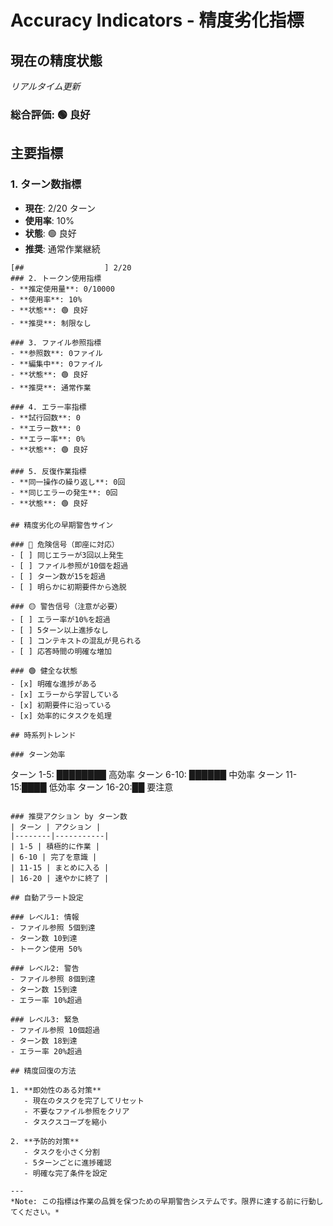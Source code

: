 # Accuracy Indicators - 精度劣化指標

## 現在の精度状態
*リアルタイム更新*

### 総合評価: 🟢 良好

## 主要指標

### 1. ターン数指標
- **現在**: 2/20 ターン
- **使用率**: 10%
- **状態**: 🟢 良好
- **推奨**: 通常作業継続

```
[##                  ] 2/20
### 2. トークン使用指標
- **推定使用量**: 0/10000
- **使用率**: 10%
- **状態**: 🟢 良好
- **推奨**: 制限なし

### 3. ファイル参照指標
- **参照数**: 0ファイル
- **編集中**: 0ファイル
- **状態**: 🟢 良好
- **推奨**: 通常作業

### 4. エラー率指標
- **試行回数**: 0
- **エラー数**: 0
- **エラー率**: 0%
- **状態**: 🟢 良好

### 5. 反復作業指標
- **同一操作の繰り返し**: 0回
- **同じエラーの発生**: 0回
- **状態**: 🟢 良好

## 精度劣化の早期警告サイン

### 🔴 危険信号（即座に対応）
- [ ] 同じエラーが3回以上発生
- [ ] ファイル参照が10個を超過
- [ ] ターン数が15を超過
- [ ] 明らかに初期要件から逸脱

### 🟡 警告信号（注意が必要）
- [ ] エラー率が10%を超過
- [ ] 5ターン以上進捗なし
- [ ] コンテキストの混乱が見られる
- [ ] 応答時間の明確な増加

### 🟢 健全な状態
- [x] 明確な進捗がある
- [x] エラーから学習している
- [x] 初期要件に沿っている
- [x] 効率的にタスクを処理

## 時系列トレンド

### ターン効率
```
ターン 1-5:  ████████ 高効率
ターン 6-10: ██████   中効率
ターン 11-15:████     低効率
ターン 16-20:██       要注意
```

### 推奨アクション by ターン数
| ターン | アクション |
|--------|-----------|
| 1-5 | 積極的に作業 |
| 6-10 | 完了を意識 |
| 11-15 | まとめに入る |
| 16-20 | 速やかに終了 |

## 自動アラート設定

### レベル1: 情報
- ファイル参照 5個到達
- ターン数 10到達
- トークン使用 50%

### レベル2: 警告
- ファイル参照 8個到達
- ターン数 15到達
- エラー率 10%超過

### レベル3: 緊急
- ファイル参照 10個超過
- ターン数 18到達
- エラー率 20%超過

## 精度回復の方法

1. **即効性のある対策**
   - 現在のタスクを完了してリセット
   - 不要なファイル参照をクリア
   - タスクスコープを縮小

2. **予防的対策**
   - タスクを小さく分割
   - 5ターンごとに進捗確認
   - 明確な完了条件を設定

---
*Note: この指標は作業の品質を保つための早期警告システムです。限界に達する前に行動してください。*